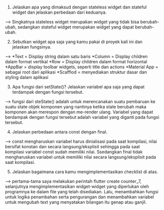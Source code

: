  1. Jelaskan apa yang dimaksud dengan stateless widget dan stateful widget dan jelaskan perbedaan dari keduanya.

 --> Singkatnya stateless widget merupakan widget yang tidak bisa berubah-ubah, sedangkan stateful widget merupakan widget
 yang dapat berubah-ubah.

 2. Sebutkan widget apa saja yang kamu pakai di proyek kali ini dan jelaskan fungsinya.

 --> *Text = Display string dalam satu baris
     *Column = Display children dalam format vertikal
     *Row = Display children dalam format horizontal
     *AppBar = display toolbar widgets, seperti title dan actions
     *Material App = sebagai root dari aplikasi
     *Scafflod = menyediakan struktur dasar dan styling dalam aplikasi

 3. Apa fungsi dari setState()? Jelaskan variabel apa saja yang dapat terdampak dengan fungsi tersebut.

 --> fungsi dari steState() adalah untuk merencanakan suatu pembaruan ke suatu state objek komponen yang nantinya ketika state berubah maka komponen akan merespon dengan me-render ulang. Variabel yang dapat berdampak dengan fungsi tersebut adalah variabel yang diganti pada fungsi tersebut.

 4. Jelaskan perbedaan antara const dengan final.

 --> const mengharuskan variabel harus dinialisasi pada saat kompilasi, nilai bersifat konstan dan secara langsung/eksplisit sehingga pada saat kompilasi variabel const sudah memiliki nilai. Ssedangkan final tidak mengharuskan variabel untuk memiliki nilai secara langsung/eksplisit pada saat kompilasi.

 5. Jelaskan bagaimana cara kamu mengimplementasikan checklist di atas.

 --> pertama-tama saya melakukan perintah flutter create counter_7, selanjutnya mengimplementasikan widget-widget yang diperlukan oleh programnya ke dalam file yang telah disediakan. Lalu, menambahkan fungsi untuk logika penambahan serta pengurangan dan menambahkan variabel untuk mengubah text yang menyatakan bilangan itu genap atau ganjil.
